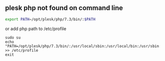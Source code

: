 ## plesk php not found on command line
```bash
export PATH=/opt/plesk/php/7.3/bin/:$PATH
```
or add php path to /etc/profile
```
sudo su
echo "PATH=/opt/plesk/php/7.3/bin/:/usr/local/sbin:/usr/local/bin:/usr/sbin:/usr/bin:/sbin:/bin:/usr/games:/usr/local/games:/snap/bin" >> /etc/profile
exit
```
